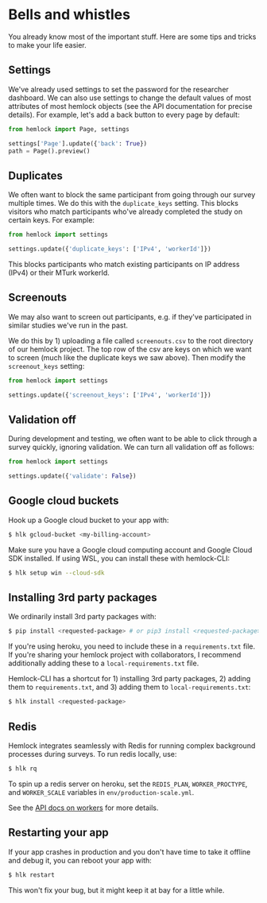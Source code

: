 # Bells and whistles

You already know most of the important stuff. Here are some tips and tricks to make your life easier.

## Settings

We've already used settings to set the password for the researcher dashboard. We can also use settings to change the default values of most attributes of most hemlock objects (see the API documentation for precise details). For example, let's add a back button to every page by default:

```python
from hemlock import Page, settings

settings['Page'].update({'back': True})
path = Page().preview()
```

## Duplicates

We often want to block the same participant from going through our survey multiple times. We do this with the `duplicate_keys` setting. This blocks visitors who match participants who've already completed the study on certain keys. For example:

```python
from hemlock import settings

settings.update({'duplicate_keys': ['IPv4', 'workerId']})
```

This blocks participants who match existing participants on IP address (IPv4) or their MTurk workerId.

## Screenouts

We may also want to screen out participants, e.g. if they've participated in similar studies we've run in the past.

We do this by 1) uploading a file called `screenouts.csv` to the root directory of our hemlock project. The top row of the csv are keys on which we want to screen (much like the duplicate keys we saw above). Then modify the `screenout_keys` setting:

```python
from hemlock import settings

settings.update({'screenout_keys': ['IPv4', 'workerId']})
```

## Validation off

During development and testing, we often want to be able to click through a survey quickly, ignoring validation. We can turn all validation off as follows:

```python
from hemlock import settings

settings.update({'validate': False})
```

## Google cloud buckets

Hook up a Google cloud bucket to your app with:

```bash
$ hlk gcloud-bucket <my-billing-account>
```

Make sure you have a Google cloud computing account and Google Cloud SDK installed. If using WSL, you can install these with hemlock-CLI:

```bash
$ hlk setup win --cloud-sdk
```

## Installing 3rd party packages

We ordinarily install 3rd party packages with:

```bash
$ pip install <requested-package> # or pip3 install <requested-package>
```

If you're using heroku, you need to include these in a `requirements.txt` file. If you're sharing your hemlock project with collaborators, I recommend additionally adding these to a `local-requirements.txt` file. 

Hemlock-CLI has a shortcut for 1) installing 3rd party packages, 2) adding them to `requirements.txt`, and 3) adding them to `local-requirements.txt`:

```bash
$ hlk install <requested-package>
```

## Redis

Hemlock integrates seamlessly with Redis for running complex background processes during surveys. To run redis locally, use:

```bash
$ hlk rq
```

To spin up a redis server on heroku, set the `REDIS_PLAN`, `WORKER_PROCTYPE`, and `WORKER_SCALE` variables in `env/production-scale.yml`.

See the [API docs on workers](../workers.md) for more details.

## Restarting your app

If your app crashes in production and you don't have time to take it offline and debug it, you can reboot your app with:

```bash
$ hlk restart
```

This won't fix your bug, but it might keep it at bay for a little while.